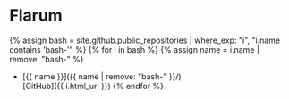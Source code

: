 # Flarum

{% assign bash = site.github.public_repositories | where_exp: "i", "i.name contains 'bash-'" %}
{% for i in bash %}
  {% assign name = i.name | remove: "bash-" %}
  * [{{ name }}]({{ name | remove: "bash-" }}/)  
  [GitHub]({{ i.html_url }})
{% endfor %}
